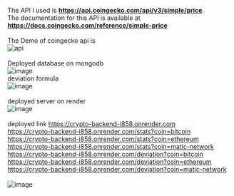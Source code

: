 The API I used is **https://api.coingecko.com/api/v3/simple/price**.
<br/>
The documentation for this API is available at  **https://docs.coingecko.com/reference/simple-price** <br />
<br/>
The Demo of coingecko api is<br/>
![api](https://github.com/user-attachments/assets/29627011-7607-4f7f-aab6-0306b93c9dcf)<br/>
<br/>
Deployed database on mongodb<br/>
![image](https://github.com/user-attachments/assets/3d1dcda8-114b-43f1-a080-577c817a8d17)
<br/>
deviation formula<br/>
![image](https://github.com/user-attachments/assets/48724c68-3eab-455b-8e69-3c7773ed3629)<br/><br/>
deployed server on render<br/>
![image](https://github.com/user-attachments/assets/ea6108a5-42c2-4f02-be02-4128e7755da7)
<br/>
<br/>
deployed link
https://crypto-backend-i858.onrender.com<br/>
https://crypto-backend-i858.onrender.com/stats?coin=bitcoin<br/>
https://crypto-backend-i858.onrender.com/stats?coin=ethereum<br/>
https://crypto-backend-i858.onrender.com/stats?coin=matic-network<br/>
https://crypto-backend-i858.onrender.com/deviation?coin=bitcoin<br/>
https://crypto-backend-i858.onrender.com/deviation?coin=ethereum<br/>
https://crypto-backend-i858.onrender.com/deviation?coin=matic-network<br/>
<br/>
![image](https://github.com/user-attachments/assets/7e8b9e4f-e501-48b6-ace7-772d97cc2432)



